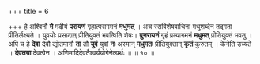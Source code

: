+++
title = 6

+++
हे अश्विनौ **मे** मदीयं **परायणं** गृहात्परागमनं **मधुमत्** । अत्र रसविशेषवाचिना मधुशब्देन तद्गता प्रीतिर्लक्ष्यते । युवयोः प्रसादात् प्रीतियुक्तं भवत्विति शेषः। **पुनरायनं** गृहं प्रत्यागमनं **मधुमत्** प्रीतियुक्तं भवतु । अपि च हे **देवा** देवौ द्योतमानौ **ता** तौ **युवं** युवां **नः** अस्मान् **मधुमतः** प्रीतियुक्तान् **कृतं** कुरुतम् । केनेति उच्यते । **देवतया** देवत्वेन । अणिमादिदेवतैश्वर्ययोगेनेत्यर्थः ॥ ॥ १० ॥